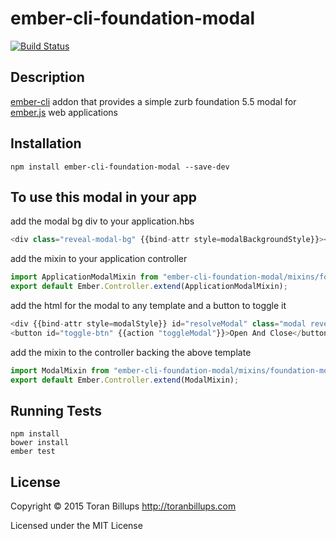 # ember-cli-foundation-modal

[![Build Status][]](https://travis-ci.org/toranb/ember-cli-foundation-modal)

## Description

[ember-cli][] addon that provides a simple zurb foundation 5.5 modal for [ember.js][] web applications

## Installation

```
npm install ember-cli-foundation-modal --save-dev
```

## To use this modal in your app

add the modal bg div to your application.hbs

```js
<div class="reveal-modal-bg" {{bind-attr style=modalBackgroundStyle}}></div>
```

add the mixin to your application controller

```js
import ApplicationModalMixin from "ember-cli-foundation-modal/mixins/foundation-app-modal";
export default Ember.Controller.extend(ApplicationModalMixin);
```

add the html for the modal to any template and a button to toggle it

```js
<div {{bind-attr style=modalStyle}} id="resolveModal" class="modal reveal-modal medium" data-reveal></div>
<button id="toggle-btn" {{action "toggleModal"}}>Open And Close</button>
```

add the mixin to the controller backing the above template

```js
import ModalMixin from "ember-cli-foundation-modal/mixins/foundation-modal";
export default Ember.Controller.extend(ModalMixin);
```

## Running Tests

    npm install
    bower install
    ember test

## License

Copyright © 2015 Toran Billups http://toranbillups.com

Licensed under the MIT License


[Build Status]: https://travis-ci.org/toranb/ember-cli-foundation-modal.svg?branch=master
[ember-cli]: http://www.ember-cli.com/
[ember.js]: http://emberjs.com/
